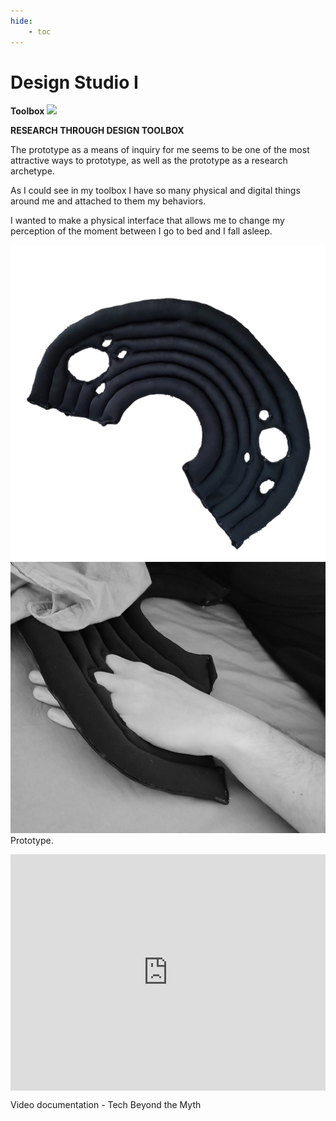 ```yaml
---
hide:
    - toc
---
```

# Design Studio I

**Toolbox**
![](../images/img13.png)

**RESEARCH THROUGH DESIGN TOOLBOX**

The prototype as a means of inquiry for me seems to be one of the most attractive ways to prototype, as well as the prototype as a research archetype. 

As I could see in my toolbox I have so many physical and digital things around me and attached to them my behaviors. 

I wanted to make a physical interface that allows me to change my perception of the moment between I go to bed and I fall asleep. 

![](../images/img38.jpg)
![](../images/img39.jpg)
Prototype.



<div style="padding:75% 0 0 0;position:relative;"><iframe src="https://player.vimeo.com/video/648603649?h=f2726e9ca3&amp;badge=0&amp;autopause=0&amp;player_id=0&amp;app_id=58479" frameborder="0" allow="autoplay; fullscreen; picture-in-picture" allowfullscreen style="position:absolute;top:0;left:0;width:100%;height:100%;" title="TechVideo.mp4"></iframe></div><script src="https://player.vimeo.com/api/player.js"></script>

Video documentation - Tech Beyond the Myth





